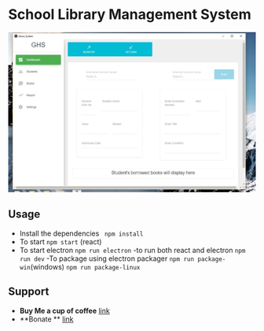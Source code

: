 #  School Library Management System
![Image](./images/Capture.JPG)


## Usage
- Install the dependencies `` npm install``
- To start ``npm start`` (react)
- To start electron ``npm run electron``
-to run both react and electron ``npm run dev``
-To package using electron packager ``npm run package-win``(windows) ``npm run package-linux`` 


## Support  
- **Buy Me a cup of coffee** [link](https://buymeacoff.ee/UOoP6At7H) 
- **Bonate ** [link](https://buymeacoff.ee/UOoP6At7H)

